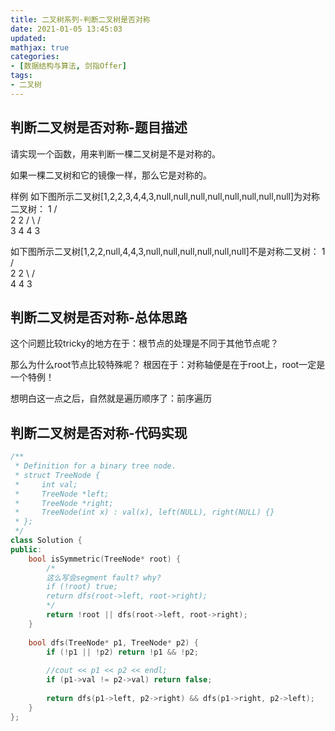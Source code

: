 ```yaml
---
title: 二叉树系列-判断二叉树是否对称
date: 2021-01-05 13:45:03
updated:
mathjax: true
categories:
- [数据结构与算法, 剑指Offer]
tags: 
- 二叉树
---
```


## 判断二叉树是否对称-题目描述

请实现一个函数，用来判断一棵二叉树是不是对称的。

如果一棵二叉树和它的镜像一样，那么它是对称的。

样例
如下图所示二叉树[1,2,2,3,4,4,3,null,null,null,null,null,null,null,null]为对称二叉树：
    1
   / \
  2   2
 / \ / \
3  4 4  3

如下图所示二叉树[1,2,2,null,4,4,3,null,null,null,null,null,null]不是对称二叉树：
    1
   / \
  2   2
   \ / \
   4 4  3

<!-- more -->

## 判断二叉树是否对称-总体思路

这个问题比较tricky的地方在于：根节点的处理是不同于其他节点呢？

那么为什么root节点比较特殊呢？ 根因在于：对称轴便是在于root上，root一定是一个特例！

想明白这一点之后，自然就是遍历顺序了：前序遍历

## 判断二叉树是否对称-代码实现

```cpp
/**
 * Definition for a binary tree node.
 * struct TreeNode {
 *     int val;
 *     TreeNode *left;
 *     TreeNode *right;
 *     TreeNode(int x) : val(x), left(NULL), right(NULL) {}
 * };
 */
class Solution {
public:
    bool isSymmetric(TreeNode* root) {
        /*
        这么写会segment fault? why?
        if (!root) true;
        return dfs(root->left, root->right);
        */
        return !root || dfs(root->left, root->right);
    }
    
    bool dfs(TreeNode* p1, TreeNode* p2) {
        if (!p1 || !p2) return !p1 && !p2;
        
        //cout << p1 << p2 << endl;
        if (p1->val != p2->val) return false;
        
        return dfs(p1->left, p2->right) && dfs(p1->right, p2->left);
    }
};
```
